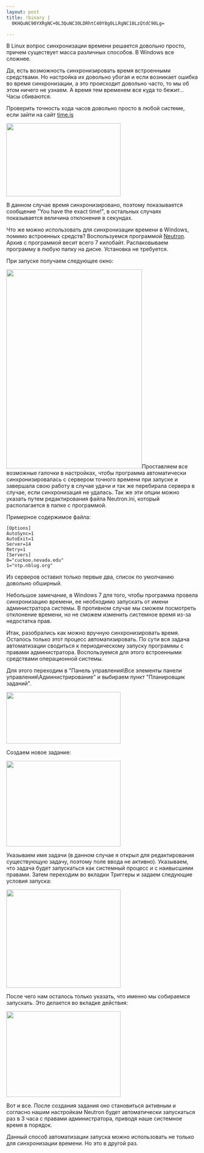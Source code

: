```yaml
--- 
layout: post
title: !binary |
  0KHQuNC90YXRgNC+0L3QuNC30LDRhtC40Y8g0LLRgNC10LzQtdC90Lg=

---
```

<a href="http://static.juev.ru/2010/03/scrn_neutron.png"></a>В Linux вопрос синхронизации времени решается довольно просто, причем существует масса различных способов. В Windows все сложнее.

Да, есть возможность синхронизировать время встроенными средствами. Но настройка их довольно убогая и если возникает ошибка во время синхронизации, а это происходит довольно часто, то мы об этом ничего не узнаем. А время тем временем все куда то бежит... Часы сбиваются.
<!--more-->
Проверить точность хода часов довольно просто в любой системе, если зайти на сайт <a href="http://time.is/">time.is</a>

<a href="http://static.juev.ru/2010/03/timeis.png"><img class="aligncenter size-medium wp-image-933" title="timeis" src="http://static.juev.ru/2010/03/timeis-300x192.png" alt="" width="300" height="192" /></a>

В данном случае время синхронизировано, поэтому показывается сообщение "You have the exact time!", в остальных случаях показывается величина отклонения в секундах.

Что же можно использовать для синхронизации времени в Windows, помимо встроенных средств? Воспользуемся программой <a href="http://keir.net/neutron.html">Neutron</a>. Архив с программой весит всего 7 килобайт. Распаковываем программу в любую папку на диске. Установка не требуется.

При запуске получаем следующее окно:

<img class="aligncenter size-full wp-image-934" title="scrn_neutron" src="http://static.juev.ru/2010/03/scrn_neutron.png" alt="" width="356" height="523" />Проставляем все возможные галочки в настройках, чтобы программа автоматически синхронизировалась с сервером точного времени при запуске и завершала свою работу в случае удачи и так же перебирала сервера в случае, если синхронизация не удалась. Так же эти опции можно указать путем редактирования файла Neutron.ini, который располагается в папке с программой.

Примерное содержимое файла:
<pre><code>[Options]
AutoSync=1
AutoExit=1
Server=14
Retry=1
[Servers]
0="cuckoo.nevada.edu"
1="ntp.nblug.org"</code></pre>

Из серверов оставил только первые два, список по умолчанию довольно обширный.

Небольшое замечание, в Windows 7 для того, чтобы программа провела синхронизацию времени, ее необходимо запускать от имени администратора системы. В противном случае мы сможем посмотреть отклонение времени, но не сможем изменить системное время из-за недостатка прав.

Итак, разобрались как можно вручную синхронизировать время. Осталось только этот процесс автоматизировать. По сути вся задача автоматизации сводиться к периодическому запуску программы с правами администратора. Воспользуемся для этого встроенными средствами операционной системы.

Для этого переходим в "Панель управления\Все элементы панели управления\Администрирование" и выбираем пункт "Планировщик заданий".

<a href="http://static.juev.ru/2010/03/PlanJob.png"><img class="aligncenter size-medium wp-image-935" title="PlanJob" src="http://static.juev.ru/2010/03/PlanJob-300x136.png" alt="" width="300" height="136" /></a>

Создаем новое задание:

<a href="http://static.juev.ru/2010/03/main3.png"><img class="aligncenter size-medium wp-image-936" title="main" src="http://static.juev.ru/2010/03/main3-300x225.png" alt="" width="300" height="225" /></a>

Указываем имя задачи (в данном случае я открыл для редактирования существующую задачу, поэтому поле ввода не активно). Указываем, что задача будет запускаться как системный процесс и с наивысшими правами. Затем переходим во вкладки Триггеры и задаем следующие условия запуска:

<a href="http://static.juev.ru/2010/03/trigger.png"><img class="aligncenter size-medium wp-image-939" title="trigger" src="http://static.juev.ru/2010/03/trigger-300x258.png" alt="" width="300" height="258" /></a>

После чего нам осталось только указать, что именно мы собираемся запускать. Это делается во вкладке действия:

<a href="http://static.juev.ru/2010/03/run.png"><img class="aligncenter size-medium wp-image-938" title="run" src="http://static.juev.ru/2010/03/run-300x225.png" alt="" width="300" height="225" /></a>

Вот и все. После создания задания оно становиться активным и согласно нашим настройкам Neutron будет автоматически запускаться раз в 3 часа с правами администратора, приводя наше системное время в порядок.

Данный способ автоматизации запуска можно использовать не только для синхронизации времени. Но это в другой раз.
